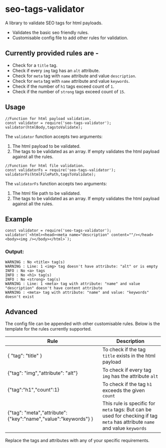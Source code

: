 # seo-tags-validator
A library to validate SEO tags for html payloads.

- Validates the basic seo friendly rules. 
- Customisable config file to add other rules for validation.

## Currently provided rules are - 
- Check for a `title` tag.
- Check if every `img` tag has an `alt` attribute.
- Check for `meta` tag with `name` attribute and value `description`.
- Check for `meta` tag with `name` attribute and value `keywords`.
- Check if the number of `h1` tags exceed count of `1`.
- Check if the number of `strong` tags exceed count of `15`.

## Usage
```
//Function for html payload validation.
const validator = require('seo-tags-validator');
validator(htmlBody,tagstoValidate);   
```

The `validator` function accepts two arguments:
1. The html payload to be validated.
2. The tags to be validated as an array. If empty validates the html payload against all the rules.

```
//Function for html file validation.
const validatorFs = require('seo-tags-validator');
validatorFs(htmlFilePath,tagsToValidate);
```
The `validatorFs` function accepts two arguments:
1. The html file path to be validated.
2. The tags to be validated as an array. If empty validates the html payload against all the rules.


## Example
```
const validator = require('seo-tags-validator');
validator(`<html><head><meta name="description" content=""/></head><body><img /></body></html>`);
```

### Output: 
```
WARNING : No <title> tag(s)
WARNING : Line: 1 <img> tag doesn't have attribute: "alt" or is empty
INFO : No <a> tags
INFO : No <h1> tag(s)
INFO : No <strong> tag(s)
WARNING : Line: 1 <meta> tag with attribute: "name" and value "description" doesn't have content attribute
WARNING : <meta> tag with attribute: "name" and value: "keywords" doesn't exist
```

## Advanced
The config file can be appended with other customisable rules.
Below is the template for the rules currently supported.

|Rule   |Description   |
|---|---|
|{ "tag": "title" } |  To check if the tag `title` exists in the html payload |    
|{"tag": "img","attribute": "alt"} | To check if every tag `img` has the attribute `alt` |   
|{"tag":"h1","count":1} | To check if the tag `h1` exceeds the given `count` |
|{"tag": "meta","attribute":{"key":"name","value":"keywords"} } | This rule is specific for `meta` tags: But can be used for checking if tag `meta` has attribute `name` and value `keywords`  |
   
Replace the tags and attributes with any of your specific requirements.
